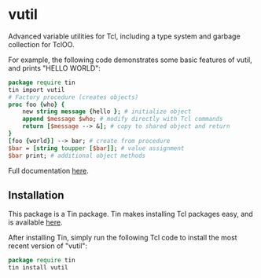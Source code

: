# vutil
Advanced variable utilities for Tcl, including a type system and garbage collection for TclOO.

For example, the following code demonstrates some basic features of vutil, and prints "HELLO WORLD":
```tcl
package require tin
tin import vutil
# Factory procedure (creates objects)
proc foo {who} {
    new string message {hello }; # initialize object
    append $message $who; # modify directly with Tcl commands
    return [$message --> &]; # copy to shared object and return
}
[foo {world}] --> bar; # create from procedure
$bar = [string toupper [$bar]]; # value assignment
$bar print; # additional object methods
```

Full documentation [here](https://raw.githubusercontent.com/ambaker1/vutil/main/doc/vutil.pdf).
 
## Installation
This package is a Tin package. 
Tin makes installing Tcl packages easy, and is available [here](https://github.com/ambaker1/Tin).

After installing Tin, simply run the following Tcl code to install the most recent version of "vutil":
```tcl
package require tin
tin install vutil
```
